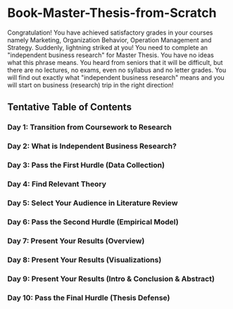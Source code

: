 # Book-Master-Thesis-from-Scratch
Congratulation! You have achieved satisfactory grades in your courses namely Marketing, Organization Behavior, Operation Management and Strategy. Suddenly, lightning striked at you! You need to complete an "independent business research" for Master Thesis. You have no ideas what this phrase means. You heard from seniors that it will be difficult, but there are no lectures, no exams, even no syllabus and no letter grades. You will find out exactly what "independent business research" means and you will start on business (research) trip in the right direction!

## Tentative Table of Contents
### Day 1: Transition from Coursework to Research
### Day 2: What is Independent Business Research?
### Day 3: Pass the First Hurdle (Data Collection)
### Day 4: Find Relevant Theory
### Day 5: Select Your Audience in Literature Review
### Day 6: Pass the Second Hurdle (Empirical Model)
### Day 7: Present Your Results (Overview)  
### Day 8: Present Your Results (Visualizations)  
### Day 9: Present Your Results (Intro & Conclusion & Abstract)  
### Day 10: Pass the Final Hurdle (Thesis Defense)
